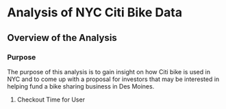 # Analysis of NYC Citi Bike Data

## Overview of the Analysis

### Purpose
The purpose of this analysis is to gain insight on how Citi bike is used in NYC and to come up with a proposal for investors that may be interested in helping fund a bike sharing business in Des Moines.

1. Checkout Time for User
